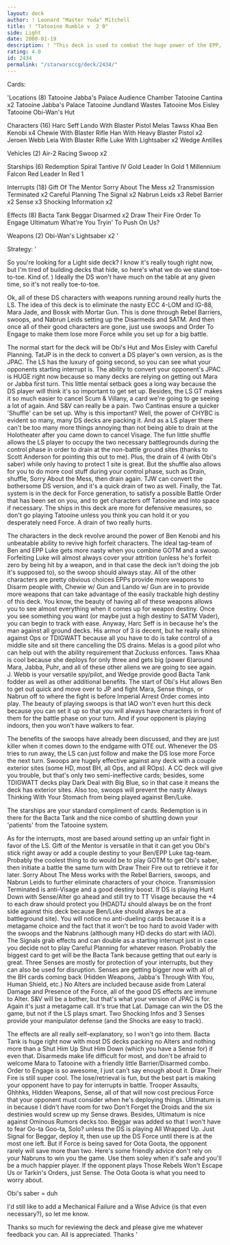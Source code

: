 ```yaml
---
layout: deck
author: ! Leonard "Master Yoda" Mitchell
title: ! "Tatooine Rumble v  2 0"
side: Light
date: 2000-01-19
description: ! "This deck is used to combat the huge power of the EPP, ECC, and EJP characters with weapons. Various interrupts and swoops allow the Light side to setup battles of their choosing while Order to Engage puts the hurt on the DS while the LS gets ready."
rating: 4.0
id: 2434
permalink: "/starwarsccg/deck/2434/"
---
```

Cards: 

'Locations (8)
Tatooine
Jabba's Palace Audience Chamber
Tatooine Cantina  x2
Tatooine Jabba's Palace
Tatooine Jundland Wastes
Tatooine Mos Eisley
Tatooine Obi-Wan's Hut

Characters (16)
Harc Seff
Lando With Blaster Pistol
Melas
Tawss Khaa
Ben Kenobi  x4
Chewie With Blaster Rifle
Han With Heavy Blaster Pistol  x2
Jeroen Webb
Leia With Blaster Rifle
Luke With Lightsaber  x2
Wedge Antilles

Vehicles (2)
Air-2 Racing Swoop  x2

Starships (6)
Redemption
Spiral
Tantive IV
Gold Leader In Gold 1
Millennium Falcon
Red Leader In Red 1

Interrupts (18)
Gift Of The Mentor
Sorry About The Mess  x2
Transmission Terminated  x2
Careful Planning
The Signal  x2
Nabrun Leids  x3
Rebel Barrier  x2
Sense  x3
Shocking Information  x2

Effects (8)
Bacta Tank
Beggar
Disarmed  x2
Draw Their Fire
Order To Engage
Ultimatum
What're You Tryin' To Push On Us?

Weapons (2)
Obi-Wan's Lightsaber  x2
'

Strategy: '

So you're looking for a Light side deck?	I know it's really tough right now, but I'm tired of building decks that hide, so here's what we do  we stand toe-to-toe.  Kind of.  )  Ideally the DS won't have much on the table at any given time, so it's not really toe-to-toe.

Ok, all of these DS characters with weapons running around really hurts the LS. The idea of this deck is to eliminate the nasty ECC 4-LOM and IG-88, Mara Jade, and Bossk with Mortar Gun.  This is done through Rebel Barriers, swoops, and Nabrun Leids setting up the Disarmeds and SATM.  And then once all of their good characters are gone, just use swoops and Order To Engage to make them lose more Force while you set up for a big battle.

The normal start for the deck will be Obi's Hut and Mos Eisley with Careful Planning. TatJP is in the deck to convert a DS player's own version, as is the JPAC. The LS has the luxury of going second, so you can see what your opponents starting interrupt is.  The ability to convert your opponent's JPAC is HUGE right now because so many decks are relying on getting out Mara or Jabba first turn.  This little mental setback goes a long way because the DS player will think it's so important to get set up.  Besides, the LS GT makes it so much easier to cancel Scum & Villany, a card we're going to ge seeing a lot of again.  And S&V can really be a pain.	Two Cantinas ensure a quicker 'Shuffle' can be set up. Why is this important? Well, the power of CHYBC is evident so many, many DS decks are packing it. And as a LS player there can't be too many more things annoying than not being able to drain at the Holotheater after you came down to cancel Visage. The fun little shuffle allows the LS player to occupy the two necessary battlegrounds during the control phase in order to drain at the non-battle ground sites (thanks to Scott Anderson for pointing this out to me).  Plus, the drain of 4 (with Obi's saber) while only having to protect 1 site is great.  But the shuffle also allows for you to do more cool stuff during your control phase, such as Drain, shuffle, Sorry About the Mess, then drain again.   TJW can convert the bothersome DS version, and it's a quick drain of two as well. Finally, the Tat. system is in the deck for Force generation, to satisfy a possible Battle Order that has been set on you, and to get characters off Tatooine and into space if necessary.  The ships in this deck are more for defensive measures, so don't go playing Tatooine unless you think you can hold it or you desperately need Force.  A drain of two really hurts.

The characters in the deck revolve around the power of Ben Kenobi and his unbeatable ability to revive high forfeit characters. The ideal tag-team of Ben and EPP Luke gets more nasty when you combine GOTM and a swoop. Forfeiting Luke will almost always cover your attrition (unless he's forfeit zero by being hit by a weapon, and in that case the deck isn't doing the job it's supposed to), so the swoop should always stay. All of the other characters are pretty obvious choices EPPs provide more weapons to Disarm people with, Chewie w/ Gun and Lando w/ Gun are in to provide more weapons that can take advantage of the easily trackable high destiny of this deck.  You know, the beauty of having all of these weapons allows you to see almost everything when it comes up for weapon destiny.  Once you see something you want (or maybe just a high destiny to SATM Vader), you can begin to track with ease.  Anyway, Harc Seff is in because he's the man against all ground decks.  His armor of 3 is decent, but he really shines against Ops or TDIGWATT because all you have to do is take control of a middle site and sit there cancelling the DS drains.  Melas is a good pilot who can help out with the ability requirement that Zuckuss enforces.  Taws Khaa is cool because she deploys for only three and gets big (power 6)around Mara, Jabba, Puhr, and all of these other aliens we are going to see again.  J. Webb is your versatile spy/pilot, and Wedge provide good Bacta Tank fodder as well as other additional benefits. The start of Obi's Hut allows Ben to get out quick and move over to JP and fight Mara, Sense things, or Nabrun off to where the fight is before Imperial Arrest Order comes into play.  The beauty of playing swoops is that IAO won't even hurt this deck because you can set it up so that you will always have characters in front of them for the battle phase on your turn.  And if your opponent is playing indoors, then you won't have walkers to fear.

The benefits of the swoops have already been discussed, and they are just killer when it comes down to the endgame with OTE out. Whenever the DS tries to run away, the LS can just follow and make the DS lose more Force the next turn. Swoops are hugely effective against any deck with a couple exterior sites (some HD, most BH, all Ops, and all ROps). A CC deck will give you trouble, but that's only two semi-ineffective cards; besides, some TDIGWATT decks play Dark Deal with Big Blue, so in that case it means the deck has exterior sites. Also too, swoops will prevent the nasty Always Thinking With Your Stomach from being played against Ben/Luke.

The starships are your standard compliment of cards. Redemption is in there for the Bacta Tank and the nice combo of shuttling down your 'patients' from the Tatooine system.

As for the interrupts, most are based around setting up an unfair fight in favor of the LS.  Gift of the Mentor is versatile in that it can get you Obi's stick right away or add a couple destiny to your Ben/EPP Luke tag-team. Probably the coolest thing to do would be to play GOTM to get Obi's saber, then initiate a battle the same turn with Draw Their Fire out to retrieve it for later. Sorry About The Mess works with the Rebel Barriers, swoops, and Nabrun Leids to further eliminate characters of your choice. Transmission Terminated is anti-Visage and a good destiny boost. If DS is playing Hunt Down with Sense/Alter go ahead and still try to TT Visage because the +4 to each draw should protect you (HDADTJ should always be on the front side against this deck because Ben/Luke should always be at a battleground site). You will notice no anti-dueling cards because it is a metagame choice and the fact that it won't be too hard to avoid Vader with the swoops and the Nabruns (although many HD decks do start with IAO). The Signals grab effects and can double as a starting interrupt just in case you decide not to play Careful Planning for whatever reason. Probably the biggest card to get will be the Bacta Tank because getting that out early is great.  Three Senses are mostly for protection of your interrupts, but they can also be used for disruption. Senses are getting bigger now with all of the BH cards coming back (Hidden Weapons, Jabba's Through With You, Human Shield, etc.)  No Alters are included because aside from Lateral Damage and Presence of the Force, all of the good DS effects are immune to Alter. S&V will be a bother, but that's what your version of JPAC is for.	Again it's just a metagame call. It's true that Lat. Damage can win the DS the game, but not if the LS plays smart. Two Shocking Infos and 3 Senses provide your manipulator defense (and the Shocks are easy to track).

The effects are all really self-explanatory, so I won't go into them. Bacta Tank is huge right now with most DS decks packing no Alters and nothing more than a Shut Him Up Shut Him Down (which you have a Sense for) if even that. Disarmeds make life difficult for most, and don't be afraid to welcome Mara to Tatooine with a friendly little Barrier/Disarmed combo. Order to Engage is so awesome, I just can't say enough about it. Draw Their Fire is still super cool.  The lose/retrieval is fun, but the best part is making your opponent have to pay for interrupts in battle.  Trooper Assaults, Ghhhks, Hidden Weapons, Sense, all of that will now cost precious Force that your opponent must consider when he's deploying things.  Ultimatum is in because I didn't have room for two Don't Forget the Droids and the six destinies would screw up my Sense draws.  Besides, Ultimatum is nice against Ominous Rumors decks too.  Beggar was added so that I won't have to fear Oo-ta Goo-ta, Solo? unless the DS is playing All Wrapped Up.  Just Signal for Beggar, deploy it, then use up the DS Force until there is at the most one left.  But if Force is being saved for Oota Goota, the opponent rarely will save more than two.  Here's some friendly advice don't rely on your Nabruns to win you the game.  Use them soley when it's safe and you'll be a much happier player.  If the opponent plays Those Rebels Won't Escape Us or Tarkin's Orders, just Sense.  The Oota Goota is what you need to worry about.

Obi's saber = duh

I'd still like to add a Mechanical Failure and a Wise Advice (is that even necessary?), so let me know.

Thanks so much for reviewing the deck and please give me whatever feedback you can. All is appreciated. Thanks  '

